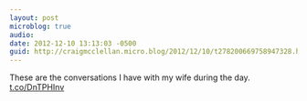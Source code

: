 ```yaml
---
layout: post
microblog: true
audio: 
date: 2012-12-10 13:13:03 -0500
guid: http://craigmcclellan.micro.blog/2012/12/10/t278200669758947328.html
---
```

These are the conversations I have with my wife during the day. [t.co/DnTPHInv](http://t.co/DnTPHInv)
